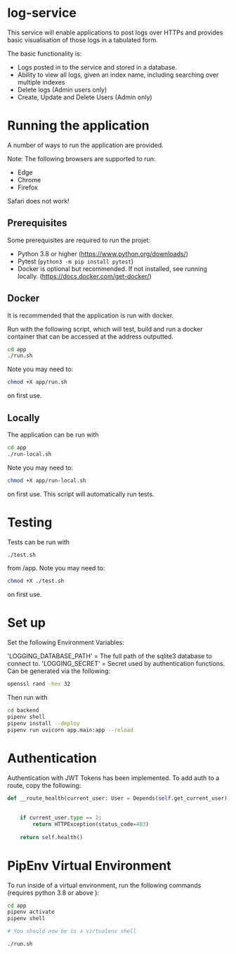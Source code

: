 # log-service

This service will enable applications to post logs over HTTPs and provides basic visualisation of those logs in a tabulated form.

The basic functionality is:

- Logs posted in to the service and stored in a database.
- Ability to view all logs, given an index name, including searching over multiple indexes
- Delete logs (Admin users only)
- Create, Update and Delete Users (Admin only)

# Running the application

A number of ways to run the application are provided.

Note: The following browsers are supported to run:
- Edge
- Chrome
- Firefox

Safari does not work!

## Prerequisites

Some prerequisites are required to run the projet:
- Python 3.8 or higher (https://www.python.org/downloads/)
- Pytest (`python3 -m pip install pytest`)
- Docker is optional but recommended. If not installed, see running locally. (https://docs.docker.com/get-docker/)
  
## Docker

It is recommended that the application is run with docker.

Run with the following script, which will test, build and run a docker container that can be accessed at the address outputted.

```bash
cd app
./run.sh
```

Note you may need to:

```bash
chmod +X app/run.sh
```

on first use.

## Locally

The application can be run with 

```bash
cd app
./run-local.sh
```

Note you may need to:

```bash
chmod +X app/run-local.sh
```

on first use. This script will automatically run tests.

# Testing

Tests can be run with 

```bash
./test.sh
```

from /app. Note you may need to:

```bash
chmod +X ./test.sh
```

on first use.

# Set up

Set the following Environment Variables:

'LOGGING_DATABASE_PATH' = The full path of the sqlite3 database to connect to.
'LOGGING_SECRET' = Secret used by authentication functions. Can be generated via the following:
```bash
openssl rand -hex 32
```


Then run with 

```bash
cd backend
pipenv shell
pipenv install --deploy
pipenv run uvicorn app.main:app --reload
```

# Authentication

Authentication with JWT Tokens has been implemented. To add auth to a route, copy the following:

```python
def __route_health(current_user: User = Depends(self.get_current_user)):
    
    
    if current_user.type == 2:
        return HTTPException(status_code=403)
    
    return self.health()
```

# PipEnv Virtual Environment
To run inside of a virtual environment, run the following commands (requires python 3.8 or above ):

```bash
cd app
pipenv activate
pipenv shell

# You should now be in a virtualenv shell

./run.sh

```